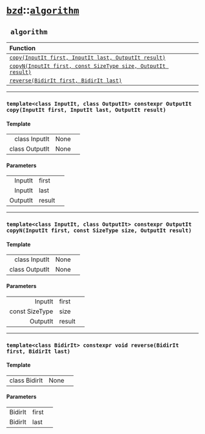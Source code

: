 # [`bzd`](../../index.md)::[`algorithm`](../index.md)

## ` algorithm`


|Function||
|:---|:---|
|[`copy(InputIt first, InputIt last, OutputIt result)`](./index.md)||
|[`copyN(InputIt first, const SizeType size, OutputIt result)`](./index.md)||
|[`reverse(BidirIt first, BidirIt last)`](./index.md)||
------
### `template<class InputIt, class OutputIt> constexpr OutputIt copy(InputIt first, InputIt last, OutputIt result)`

#### Template
||||
|---:|:---|:---|
|class InputIt|None||
|class OutputIt|None||
#### Parameters
||||
|---:|:---|:---|
|InputIt|first||
|InputIt|last||
|OutputIt|result||
------
### `template<class InputIt, class OutputIt> constexpr OutputIt copyN(InputIt first, const SizeType size, OutputIt result)`

#### Template
||||
|---:|:---|:---|
|class InputIt|None||
|class OutputIt|None||
#### Parameters
||||
|---:|:---|:---|
|InputIt|first||
|const SizeType|size||
|OutputIt|result||
------
### `template<class BidirIt> constexpr void reverse(BidirIt first, BidirIt last)`

#### Template
||||
|---:|:---|:---|
|class BidirIt|None||
#### Parameters
||||
|---:|:---|:---|
|BidirIt|first||
|BidirIt|last||
